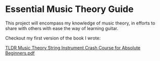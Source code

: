 # Essential Music Theory Guide

This project will encompass my knowledge of music theory, in efforts to share with others with ease the way of learning
guitar.

Checkout my first version of the book I wrote:

[TLDR Music Theory String Instrument Crash Course for Absolute Beginners.pdf](TLDR%20Music%20Theory%20String%20Instrument%20Crash%20Course%20for%20Absolute%20Beginners.pdf)